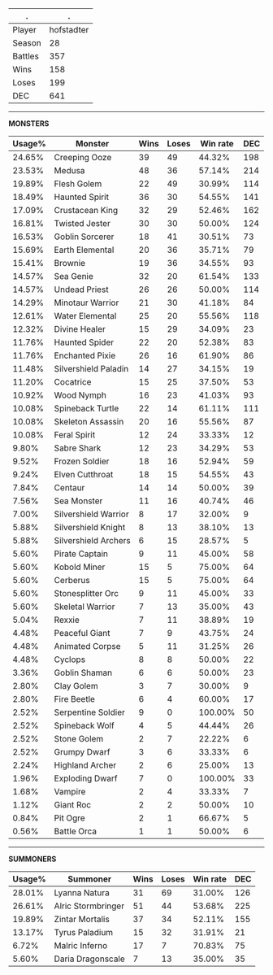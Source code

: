 .|.
|-|-
Player|hofstadter
Season|28
Battles|357
Wins|158
Loses|199
DEC|641

---
**MONSTERS**

Usage%|Monster|Wins|Loses|Win rate|DEC|
-|-|-|-|-|-|
24.65%|Creeping Ooze|39|49|44.32%|198|
23.53%|Medusa|48|36|57.14%|214|
19.89%|Flesh Golem|22|49|30.99%|114|
18.49%|Haunted Spirit|36|30|54.55%|141|
17.09%|Crustacean King|32|29|52.46%|162|
16.81%|Twisted Jester|30|30|50.00%|124|
16.53%|Goblin Sorcerer|18|41|30.51%|73|
15.69%|Earth Elemental|20|36|35.71%|79|
15.41%|Brownie|19|36|34.55%|93|
14.57%|Sea Genie|32|20|61.54%|133|
14.57%|Undead Priest|26|26|50.00%|114|
14.29%|Minotaur Warrior|21|30|41.18%|84|
12.61%|Water Elemental|25|20|55.56%|118|
12.32%|Divine Healer|15|29|34.09%|23|
11.76%|Haunted Spider|22|20|52.38%|83|
11.76%|Enchanted Pixie|26|16|61.90%|86|
11.48%|Silvershield Paladin|14|27|34.15%|19|
11.20%|Cocatrice|15|25|37.50%|53|
10.92%|Wood Nymph|16|23|41.03%|93|
10.08%|Spineback Turtle|22|14|61.11%|111|
10.08%|Skeleton Assassin|20|16|55.56%|87|
10.08%|Feral Spirit|12|24|33.33%|12|
9.80%|Sabre Shark|12|23|34.29%|53|
9.52%|Frozen Soldier|18|16|52.94%|59|
9.24%|Elven Cutthroat|18|15|54.55%|43|
7.84%|Centaur|14|14|50.00%|39|
7.56%|Sea Monster|11|16|40.74%|46|
7.00%|Silvershield Warrior|8|17|32.00%|9|
5.88%|Silvershield Knight|8|13|38.10%|13|
5.88%|Silvershield Archers|6|15|28.57%|5|
5.60%|Pirate Captain|9|11|45.00%|58|
5.60%|Kobold Miner|15|5|75.00%|64|
5.60%|Cerberus|15|5|75.00%|64|
5.60%|Stonesplitter Orc|9|11|45.00%|33|
5.60%|Skeletal Warrior|7|13|35.00%|43|
5.04%|Rexxie|7|11|38.89%|19|
4.48%|Peaceful Giant|7|9|43.75%|24|
4.48%|Animated Corpse|5|11|31.25%|26|
4.48%|Cyclops|8|8|50.00%|22|
3.36%|Goblin Shaman|6|6|50.00%|23|
2.80%|Clay Golem|3|7|30.00%|9|
2.80%|Fire Beetle|6|4|60.00%|17|
2.52%|Serpentine Soldier|9|0|100.00%|50|
2.52%|Spineback Wolf|4|5|44.44%|26|
2.52%|Stone Golem|2|7|22.22%|6|
2.52%|Grumpy Dwarf|3|6|33.33%|6|
2.24%|Highland Archer|2|6|25.00%|13|
1.96%|Exploding Dwarf|7|0|100.00%|33|
1.68%|Vampire|2|4|33.33%|7|
1.12%|Giant Roc|2|2|50.00%|10|
0.84%|Pit Ogre|2|1|66.67%|5|
0.56%|Battle Orca|1|1|50.00%|6|

---
**SUMMONERS**

Usage%|Summoner|Wins|Loses|Win rate|DEC|
-|-|-|-|-|-|
28.01%|Lyanna Natura|31|69|31.00%|126|
26.61%|Alric Stormbringer|51|44|53.68%|225|
19.89%|Zintar Mortalis|37|34|52.11%|155|
13.17%|Tyrus Paladium|15|32|31.91%|21|
6.72%|Malric Inferno|17|7|70.83%|75|
5.60%|Daria Dragonscale|7|13|35.00%|35|
